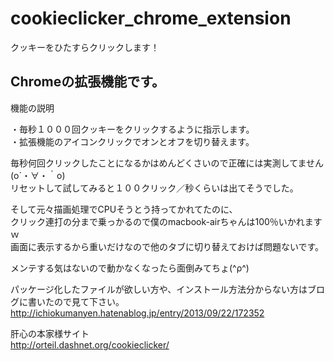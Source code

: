 cookieclicker_chrome_extension
==============================
クッキーをひたすらクリックします！


Chromeの拡張機能です。
---------------------

機能の説明

・毎秒１０００回クッキーをクリックするように指示します。  
・拡張機能のアイコンクリックでオンとオフを切り替えます。 


毎秒何回クリックしたことになるかはめんどくさいので正確には実測してません(o´・∀・｀o)  
リセットして試してみると１００クリック／秒くらいは出てそうでした。


そして元々描画処理でCPUそうとう持ってかれてたのに、  
クリック連打の分まで乗っかるので僕のmacbook-airちゃんは100％いかれますｗ  
画面に表示するから重いだけなので他のタブに切り替えておけば問題ないです。  

メンテする気はないので動かなくなったら面倒みてちょ(^ρ^)


パッケージ化したファイルが欲しい方や、インストール方法分からない方はブログに書いたので見て下さい。  
http://ichiokumanyen.hatenablog.jp/entry/2013/09/22/172352


肝心の本家様サイト  
http://orteil.dashnet.org/cookieclicker/
